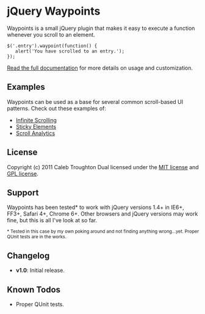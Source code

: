 # jQuery Waypoints

Waypoints is a small jQuery plugin that makes it easy to execute a function whenever you scroll to an element.

    $('.entry').waypoint(function() {
       alert('You have scrolled to an entry.');
    });

[Read the full documentation](XXX) for more details on usage and customization.

## Examples

Waypoints can be used as a base for several common scroll-based UI patterns. Check out these examples of:

- [Infinite Scrolling](XXX)
- [Sticky Elements](XXX)
- [Scroll Analytics](XXX)

## License

Copyright (c) 2011 Caleb Troughton
Dual licensed under the [MIT license](XXX) and [GPL license](XXX).

## Support

Waypoints has been tested* to work with jQuery versions 1.4+ in IE6+, FF3+, Safari 4+, Chrome 6+.  Other browsers and jQuery versions may work fine, but this is all I've look at so far.

<small>* Tested in this case by my own poking around and not finding anything wrong...yet.  Proper QUnit tests are in the works.</small>

## Changelog

- **v1.0**: Initial release.

## Known Todos

- Proper QUnit tests.